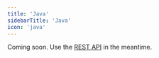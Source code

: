 ```yaml
---
title: 'Java'
sidebarTitle: 'Java'
icon: 'java'
---
```


Coming soon. Use the [REST API](/reference/api) in the meantime.

